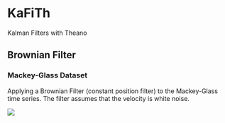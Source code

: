 # KaFiTh
Kalman Filters with Theano


## Brownian Filter
### Mackey-Glass Dataset

Applying a Brownian Filter (constant position filter) to the Mackey-Glass time series. The filter assumes that the velocity is white noise. 

![](https://github.com/JamesUnicomb/KaFiTh/Results/MackeyGlassBrownianFilter.png)
